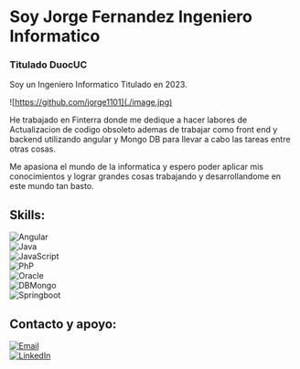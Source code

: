 #  Soy Jorge Fernandez Ingeniero Informatico 
### Titulado DuocUC
Soy un Ingeniero Informatico Titulado en 2023.

![https://github.com/jorge1101](./image.jpg)

He trabajado en Finterra donde me dedique a hacer labores de Actualizacion de codigo obsoleto ademas de trabajar como front end y backend utilizando angular y Mongo DB para llevar a cabo las tareas entre otras cosas.
 
Me apasiona el mundo de la informatica y espero poder aplicar mis conocimientos y lograr grandes cosas trabajando y desarrollandome en este mundo tan basto.

## Skills:
![Angular](https://img.shields.io/badge/Angular-800020?style=for-the-badge&logo=angular&logoColor=white&labelColor=101010)</br>
![Java](https://img.shields.io/badge/Java-F57C00?style=for-the-badge&logo=java&logoColor=white&labelColor=101010)</br>
![JavaScript](https://img.shields.io/badge/JavaScript-F7DF1E?style=for-the-badge&logo=javascript&logoColor=white&labelColor=101010)</br>
![PhP](https://img.shields.io/badge/PHP-787CB5?style=for-the-badge&logo=php&logoColor=white&labelColor=101010)</br>
![Oracle](https://img.shields.io/badge/Oracle-E94E1B?style=for-the-badge&logo=oracle&logoColor=white&labelColor=101010)</br>
![DBMongo](https://img.shields.io/badge/MongoDB-47A248?style=for-the-badge&logo=mongodb&logoColor=white&labelColor=101010)</br>
![Springboot](https://img.shields.io/badge/Spring%20Boot-6DB33F?style=for-the-badge&logo=spring&logoColor=white&labelColor=101010)</br>

## Contacto y apoyo:
[![Email](https://img.shields.io/badge/Email-jor.fernandezj%40duocuc.cl-101010?style=for-the-badge&logo=mail&logoColor=white)](mailto:jor.fernandezj@duocuc.cl)</br>
[![LinkedIn](https://img.shields.io/badge/LinkedIn-0A66C2?style=for-the-badge&logo=linkedin&logoColor=white)](https://www.linkedin.com/in/jorge-fernandez-5b8042246/)</br>
